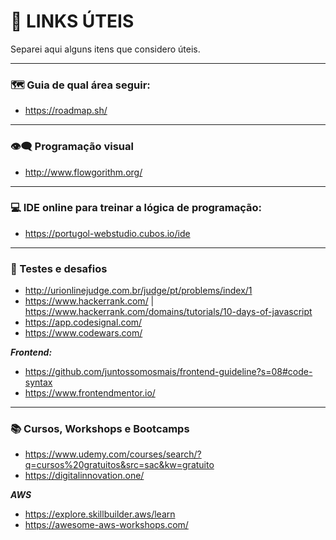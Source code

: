 # 🔗 LINKS ÚTEIS

Separei aqui alguns itens que considero úteis. 

---
### 🗺️ Guia de qual área seguir:
- https://roadmap.sh/

---
### 👁️‍🗨️ Programação visual
- http://www.flowgorithm.org/

---
### 💻 IDE online para treinar a lógica de programação:
- https://portugol-webstudio.cubos.io/ide

---
### 🧠 Testes e desafios
- http://urionlinejudge.com.br/judge/pt/problems/index/1
- https://www.hackerrank.com/ | https://www.hackerrank.com/domains/tutorials/10-days-of-javascript
- https://app.codesignal.com/
- https://www.codewars.com/

***Frontend:***
- https://github.com/juntossomosmais/frontend-guideline?s=08#code-syntax
- https://www.frontendmentor.io/

---
### 📚 Cursos, Workshops e Bootcamps

- https://www.udemy.com/courses/search/?q=cursos%20gratuitos&src=sac&kw=gratuito
- https://digitalinnovation.one/

***AWS***
- https://explore.skillbuilder.aws/learn
- https://awesome-aws-workshops.com/
